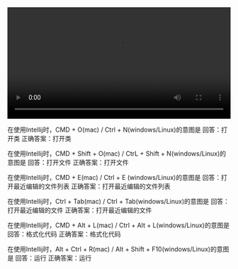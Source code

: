 <video width="100%" controls="" preload="auto">
<source  id="mp4"  src="https://s3.cn-north-1.amazonaws.com.cn/tws-courses-resource/004.mp4" type="video/mp4">
<p>抱歉，你的浏览器不支持在线视频播放</p>
</video>

在使用Intellij时，CMD + O(mac) / Ctrl + N(windows/Linux)的意图是
回答：打开类
正确答案：打开类

在使用Intellij时，CMD + Shift + O(mac) / CtrL + Shift + N(windows/Linux)的意图是
回答：打开文件
正确答案：打开文件

在使用Intellij时，CMD + E(mac) / Ctrl + E (windows/Linux)的意图是
回答：打开最近编辑的文件列表
正确答案：打开最近编辑的文件列表

在使用Intellij时，Ctrl + Tab(mac) / Ctrl + Tab(windows/Linux)的意图是
回答：打开最近编辑的文件
正确答案：打开最近编辑的文件

在使用Intellij时，CMD + Alt + L(mac) / Ctrl + Alt + L(windows/Linux)的意图是
回答：格式化代码
正确答案：格式化代码

在使用Intellij时，Alt + Ctrl + R(mac) / Alt + Shift + F10(windows/Linux)的意图是
回答：运行
正确答案：运行
